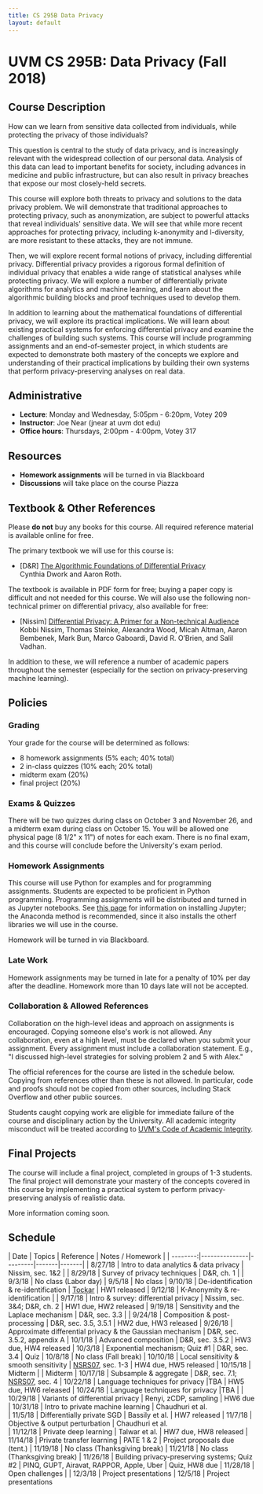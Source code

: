 ```yaml
---
title: CS 295B Data Privacy
layout: default
---
```


# UVM CS 295B: Data Privacy (Fall 2018)

## Course Description

How can we learn from sensitive data collected from individuals, while protecting the privacy of those individuals? 

This question is central to the study of data privacy, and is increasingly relevant with the widespread collection of our personal data. Analysis of this data can lead to important benefits for society, including advances in medicine and public infrastructure, but can also result in privacy breaches that expose our most closely-held secrets.

This course will explore both threats to privacy and solutions to the data privacy problem. We will demonstrate that traditional approaches to protecting privacy, such as anonymization, are subject to powerful attacks that reveal individuals' sensitive data. We will see that while more recent approaches for protecting privacy, including k-anonymity and l-diversity, are more resistant to these attacks, they are not immune.

Then, we will explore recent formal notions of privacy, including differential privacy. Differential privacy provides a rigorous formal definition of individual privacy that enables a wide range of statistical analyses while protecting privacy. We will explore a number of differentially private algorithms for analytics and machine learning, and learn about the algorithmic building blocks and proof techniques used to develop them.

In addition to learning about the mathematical foundations of differential privacy, we will explore its practical implications. We will learn about existing practical systems for enforcing differential privacy and examine the challenges of building such systems. This course will include programming assignments and an end-of-semester project, in which students are expected to demonstrate both mastery of the concepts we explore and understanding of their practical implications by building their own systems that perform privacy-preserving analyses on real data.

## Administrative

- **Lecture**: Monday and Wednesday, 5:05pm - 6:20pm, Votey 209
- **Instructor**: Joe Near (jnear at uvm dot edu)
- **Office hours**: Thursdays, 2:00pm - 4:00pm, Votey 317

## Resources

- **Homework assignments** will be turned in via Blackboard
- **Discussions** will take place on the course Piazza

## Textbook & Other References

Please **do not** buy any books for this course. All required reference material is available online for free.

The primary textbook we will use for this course is:

- [D&R] [The Algorithmic Foundations of Differential Privacy](https://www.cis.upenn.edu/~aaroth/Papers/privacybook.pdf)  
  Cynthia Dwork and Aaron Roth.

The textbook is available in PDF form for free; buying a paper copy is difficult and not needed for this course. We will also use the following non-technical primer on differential privacy, also available for free:

- [Nissim] [Differential Privacy: A Primer for a Non-technical Audience](https://privacytools.seas.harvard.edu/files/privacytools/files/pedagogical-document-dp_new.pdf)  
   Kobbi Nissim, Thomas Steinke, Alexandra Wood, Micah Altman, Aaron Bembenek, Mark Bun, Marco Gaboardi, David R. O’Brien, and Salil Vadhan.

In addition to these, we will reference a number of academic papers throughout the semester (especially for the section on privacy-preserving machine learning).

## Policies

### Grading

Your grade for the course will be determined as follows:

- 8 homework assignments (5% each; 40% total)
- 2 in-class quizzes (10% each; 20% total)
- midterm exam (20%)
- final project (20%)

### Exams & Quizzes

There will be two quizzes during class on October 3 and November 26, and a midterm exam during class on October 15. You will be allowed one physical page (8 1/2" x 11") of notes for each exam. There is no final exam, and this course will conclude before the University's exam period.

### Homework Assignments

This course will use Python for examples and for programming assignments. Students are expected to be proficient in Python programming. Programming assignments will be distributed and turned in as Jupyter notebooks. See [this page](http://jupyter.org/install) for information on installing Jupyter; the Anaconda method is recommended, since it also installs the otherf libraries we will use in the course.

Homework will be turned in via Blackboard.

### Late Work

Homework assignments may be turned in late for a penalty of 10% per day after the deadline. Homework more than 10 days late will not be accepted.

### Collaboration & Allowed References

Collaboration on the high-level ideas and approach on assignments is encouraged. Copying someone else's work is not allowed. Any collaboration, even at a high level, must be declared when you submit your assignment. Every assignment must include a collaboration statement. E.g., "I discussed high-level strategies for solving problem 2 and 5 with Alex."

The official references for the course are listed in the schedule below. Copying from references other than these is not allowed. In particular, code and proofs should not be copied from other sources, including Stack Overflow and other public sources.

Students caught copying work are eligible for immediate failure of the course and disciplinary action by the University. All academic integrity misconduct will be treated according to [UVM's Code of Academic Integrity](https://www.uvm.edu/policies/student/acadintegrity.pdf).

## Final Projects

The course will include a final project, completed in groups of 1-3 students. The final project will demonstrate your mastery of the concepts covered in this course by implementing a practical system to perform privacy-preserving analysis of realistic data.

More information coming soon.

## Schedule

| Date     | Topics        | Reference | Notes / Homework |
| --------:|---------------|---------|-------|-------|
| 8/27/18  | Intro to data analytics & data privacy | Nissim, sec. 1&2 |
| 8/29/18  | Survey of privacy techniques | D&R, ch. 1 |
| 9/3/18   | No class (Labor day)
| 9/5/18   | No class
| 9/10/18  | De-identification & re-identification | [Tockar](https://research.neustar.biz/author/atockar/) | HW1 released
| 9/12/18  | K-Anonymity & re-identification |
| 9/17/18  | Intro & survey: differential privacy | Nissim, sec. 3&4; D&R, ch. 2 | HW1 due, HW2 released
| 9/19/18  | Sensitivity and the Laplace mechanism | D&R, sec. 3.3 |
| 9/24/18  | Composition & post-processing | D&R, sec. 3.5, 3.5.1 | HW2 due, HW3 released
| 9/26/18  | Approximate differential privacy & the Gaussian mechanism | D&R, sec. 3.5.2, appendix A
| 10/1/18  | Advanced composition | D&R, sec. 3.5.2 | HW3 due, HW4 released
| 10/3/18  | Exponential mechanism; Quiz #1 | D&R, sec. 3.4 | Quiz
| 10/8/18  | No class (Fall break)
| 10/10/18 | Local sensitivity & smooth sensitivity | [NSRS07](http://www.cse.psu.edu/~ads22/pubs/NRS07/NRS07-full-draft-v1.pdf), sec. 1-3 | HW4 due, HW5 released
| 10/15/18 | Midterm | | Midterm
| 10/17/18 | Subsample & aggregate | D&R, sec. 7.1; [NSRS07](http://www.cse.psu.edu/~ads22/pubs/NRS07/NRS07-full-draft-v1.pdf), sec. 4
| 10/22/18 | Language techniques for privacy |TBA | HW5 due, HW6 released
| 10/24/18 | Language techniques for privacy |TBA | 
| 10/29/18 | Variants of differential privacy | Renyi, zCDP, sampling | HW6 due
| 10/31/18 | Intro to private machine learning | Chaudhuri et al.     
| 11/5/18  | Differentially private SGD | Bassily et al. | HW7 released
| 11/7/18  | Objective & output perturbation | Chaudhuri et al.       
| 11/12/18 | Private deep learning | Talwar et al. | HW7 due, HW8 released
| 11/14/18 | Private transfer learning | PATE 1 & 2 | Project proposals due (tent.)
| 11/19/18 | No class (Thanksgiving break)
| 11/21/18 | No class (Thanksgiving break)
| 11/26/18 | Building privacy-preserving systems; Quiz #2 | PINQ, GUPT, Airavat, RAPPOR, Apple, Uber | Quiz, HW8 due
| 11/28/18 | Open challenges | 
| 12/3/18  | Project presentations
| 12/5/18  | Project presentations